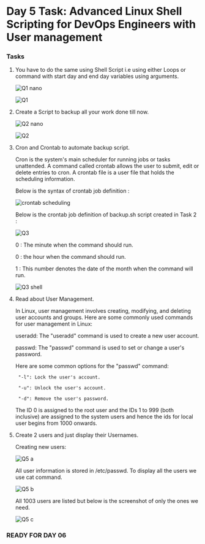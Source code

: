 # Day 5 Task: Advanced Linux Shell Scripting for DevOps Engineers with User management

### Tasks
1) You have to do the same using Shell Script i.e using either Loops or command with start day and end day variables using arguments.
   
   ![Q1 nano](https://user-images.githubusercontent.com/77112379/227472881-b1f2474c-0d42-4797-a239-d830f6ab50cb.jpg)

   ![Q1](https://user-images.githubusercontent.com/77112379/227472985-7d4fce1f-92ea-4b72-8b88-942724d28d14.jpg)

2) Create a Script to backup all your work done till now.
   
   ![Q2 nano](https://user-images.githubusercontent.com/77112379/227473406-be8af3e9-d07e-4121-9184-40673dda1319.jpg)

   ![Q2](https://user-images.githubusercontent.com/77112379/227473600-960652e6-68b1-45b5-9279-4f8defa9df0b.jpg)

3) Cron and Crontab to automate backup script.
   
   Cron is the system's main scheduler for running jobs or tasks unattended.
   A command called crontab allows the user to submit, edit or delete entries to cron.
   A crontab file is a user file that holds the scheduling information.
   
   Below is the syntax of crontab job definition :
   
   ![crontab scheduling](https://user-images.githubusercontent.com/77112379/227475138-d2124eaf-e280-4c2d-8d2f-0982b488f085.jpg)
   
   Below is the crontab job definition of backup.sh script created in Task 2 :
   
   ![Q3](https://user-images.githubusercontent.com/77112379/227475747-5d5fa9b2-cef8-40d7-a52f-dee0e528d1a2.jpg)
   
   0 : The minute when the command should run.
   
   0 : the hour when the command should run.
   
   1 : This number denotes the date of the month when the command will run.
   
   ![Q3 shell](https://user-images.githubusercontent.com/77112379/227475823-b345013e-92dd-4fdf-a3e7-993184fabc15.jpg)
   
4) Read about User Management.
   
   In Linux, user management involves creating, modifying, and deleting user accounts and groups. Here are some commonly used commands for user management in Linux:

    useradd: The "useradd" command is used to create a new user account.

    passwd: The "passwd" command is used to set or change a user's password.

    Here are some common options for the "passwd" command:

        "-l": Lock the user's account.

        "-u": Unlock the user's account.

        "-d": Remove the user's password.
        
   The ID 0 is assigned to the root user and the IDs 1 to 999 (both inclusive) are assigned to the system users and hence the ids for local user begins from 1000 onwards.

5) Create 2 users and just display their Usernames.
   
   Creating new users:
   
   ![Q5 a](https://user-images.githubusercontent.com/77112379/227478787-29be8719-2dce-46e1-aa4e-688e717a0eba.jpg)
   
   All user information is stored in /etc/passwd. To display all the users we use cat command.
   
   ![Q5 b](https://user-images.githubusercontent.com/77112379/227478801-1a526e71-7ac1-45e9-a1f4-c798d1bda249.jpg)
   
   All 1003 users are listed but below is the screenshot of only the ones we need.
   
   ![Q5 c](https://user-images.githubusercontent.com/77112379/227478821-44bf6bc1-bfbc-4ce0-9ead-9b0d0dc46eb3.jpg)

  ### READY FOR DAY 06
  
